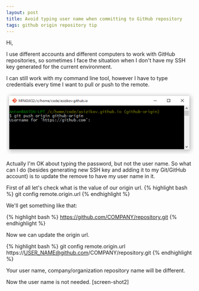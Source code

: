 ```yaml
---
layout: post
title: Avoid typing user name when committing to GitHub repository
tags: github origin repository tip
---
```


Hi,

I use different accounts and different computers to work with GitHub repositories, so sometimes I face the situation when I don't have my SSH key generated for the current environment.

I can still work with my command line tool, however I have to type credentials every time I want to pull or push to the remote.

![credentials required](/images/github-origin/password-required.png)

Actually I'm OK about typing the password, but not the user name. So what can I do (besides generating new SSH key and adding it to my Git/GitHub account) is to update the remove to have my user name in it. 

First of all let's check what is the value of our origin url.
{% highlight bash %}
git config remote.origin.url
{% endhighlight %}

We'll get something like that:

{% highlight bash %}
https://github.com/COMPANY/repository.git
{% endhighlight %}

Now we can update the origin url.

{% highlight bash %}
git config remote.origin.url https://USER_NAME@github.com/COMPANY/repository.git
{% endhighlight %}

Your user name, company/organization repository name will be different.

Now the user name is not needed.
[screen-shot2]